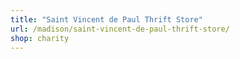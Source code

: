 ```yaml
---
title: "Saint Vincent de Paul Thrift Store"
url: /madison/saint-vincent-de-paul-thrift-store/
shop: charity
---
```

